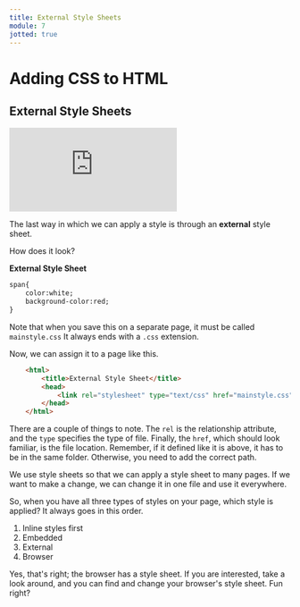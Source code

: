 ```yaml
---
title: External Style Sheets
module: 7
jotted: true
---
```


# Adding CSS to HTML

## External Style Sheets

<div class="embed-responsive embed-responsive-16by9"><iframe class="embed-responsive-item" src="https://www.youtube.com/embed/SgCWkF4--t0" frameborder="0" allowfullscreen></iframe></div>

The last way in which we can apply a style is through an **external** style sheet.

How does it look?

**External Style Sheet**

```html
span{
    color:white;
    background-color:red;
}
```

Note that when you save this on a separate page, it must be called `mainstyle.css`  It always ends with a `.css` extension.

Now, we can assign it to a page like this.

```html
    <html>
        <title>External Style Sheet</title>
        <head>
            <link rel="stylesheet" type="text/css" href="mainstyle.css">
        </head>
    </html>
```

There are a couple of things to note.  The `rel` is the relationship attribute, and the `type` specifies the type of file.  Finally, the `href`, which should look familiar, is the file location. Remember, if it defined like it is above, it has to be in the same folder.  Otherwise, you need to add the correct path.

We use style sheets so that we can apply a style sheet to many pages.  If we want to make a change, we can change it in one file and use it everywhere.

So, when you have all three types of styles on your page, which style is applied?  It always goes in this order.

1. Inline styles first
2. Embedded
3. External
4. Browser

Yes, that's right; the browser has a style sheet.  If you are interested, take a look around, and you can find and change your browser's style sheet. Fun right?
